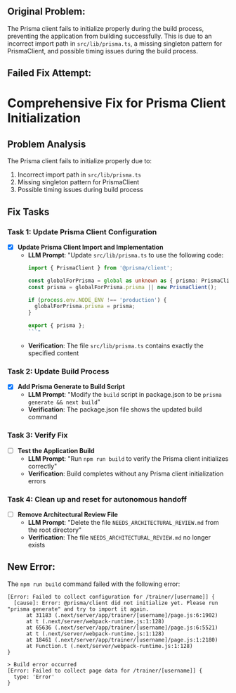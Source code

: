 ## Original Problem:
The Prisma client fails to initialize properly during the build process, preventing the application from building successfully. This is due to an incorrect import path in `src/lib/prisma.ts`, a missing singleton pattern for PrismaClient, and possible timing issues during the build process.

## Failed Fix Attempt:
# Comprehensive Fix for Prisma Client Initialization

## Problem Analysis
The Prisma client fails to initialize properly due to:
1. Incorrect import path in `src/lib/prisma.ts`
2. Missing singleton pattern for PrismaClient
3. Possible timing issues during build process

## Fix Tasks

### Task 1: Update Prisma Client Configuration
- [x] **Update Prisma Client Import and Implementation**
  - **LLM Prompt**: "Update `src/lib/prisma.ts` to use the following code: 
    ```typescript
    import { PrismaClient } from '@prisma/client';
    
    const globalForPrisma = global as unknown as { prisma: PrismaClient };
    const prisma = globalForPrisma.prisma || new PrismaClient();
    
    if (process.env.NODE_ENV !== 'production') {
      globalForPrisma.prisma = prisma;
    }
    
    export { prisma };
    ```"
  - **Verification**: The file `src/lib/prisma.ts` contains exactly the specified content

### Task 2: Update Build Process
- [x] **Add Prisma Generate to Build Script**
  - **LLM Prompt**: "Modify the `build` script in package.json to be `prisma generate && next build`"
  - **Verification**: The package.json file shows the updated build command

### Task 3: Verify Fix
- [ ] **Test the Application Build**
  - **LLM Prompt**: "Run `npm run build` to verify the Prisma client initializes correctly"
  - **Verification**: Build completes without any Prisma client initialization errors

### Task 4: Clean up and reset for autonomous handoff
- [ ] **Remove Architectural Review File**
  - **LLM Prompt**: "Delete the file `NEEDS_ARCHITECTURAL_REVIEW.md` from the root directory"
  - **Verification**: The file `NEEDS_ARCHITECTURAL_REVIEW.md` no longer exists

## New Error:
The `npm run build` command failed with the following error:
```
[Error: Failed to collect configuration for /trainer/[username]] {
  [cause]: Error: @prisma/client did not initialize yet. Please run "prisma generate" and try to import it again.
      at 31183 (.next/server/app/trainer/[username]/page.js:6:1902)
      at t (.next/server/webpack-runtime.js:1:128)
      at 65636 (.next/server/app/trainer/[username]/page.js:6:5521)
      at t (.next/server/webpack-runtime.js:1:128)
      at 18461 (.next/server/app/trainer/[username]/page.js:1:2180)
      at Function.t (.next/server/webpack-runtime.js:1:128)
}

> Build error occurred
[Error: Failed to collect page data for /trainer/[username]] {
  type: 'Error'
}
